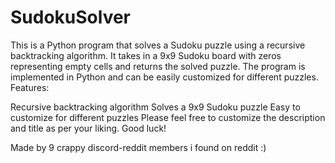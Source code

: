 # SudokuSolver
This is a Python program that solves a Sudoku puzzle using a recursive backtracking algorithm. It takes in a 9x9 Sudoku board with zeros representing empty cells and returns the solved puzzle. The program is implemented in Python and can be easily customized for different puzzles.
Features:

Recursive backtracking algorithm
Solves a 9x9 Sudoku puzzle
Easy to customize for different puzzles
Please feel free to customize the description and title as per your liking. Good luck!

Made by 9 crappy discord-reddit members i found on reddit :)
